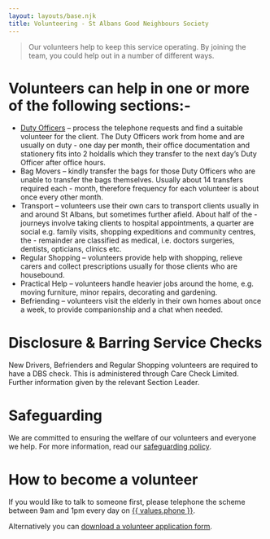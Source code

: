 ```yaml
---
layout: layouts/base.njk
title: Volunteering - St Albans Good Neighbours Society
---
```

> Our volunteers help to keep this service operating. By joining the team, you could help out in a number of different ways.

# Volunteers can help in one or more of the following sections:-

* [Duty Officers](/a-duty-officers-day) – process the telephone requests and find a suitable volunteer for the client.  The Duty Officers work from home and are usually on duty - one day per month, their office documentation and stationery fits into 2 holdalls which they transfer to the next day’s Duty Officer after office hours.
* Bag Movers – kindly transfer the bags for those Duty Officers who are unable to transfer the bags themselves.  Usually about 14 transfers required each - month, therefore frequency for each volunteer is about once every other month.
* Transport – volunteers use their own cars to transport clients usually in and around St Albans, but sometimes further afield.  About half of the - journeys involve taking clients to hospital appointments, a quarter are social e.g. family visits, shopping expeditions and community centres, the - remainder are classified as medical, i.e. doctors surgeries, dentists, opticians, clinics etc.
* Regular Shopping – volunteers provide help with shopping, relieve carers and collect prescriptions usually for those clients who are housebound.
* Practical Help – volunteers handle heavier jobs around the home, e.g. moving furniture, minor repairs, decorating and gardening.
* Befriending – volunteers visit the elderly in their own homes about once a week, to provide companionship and a chat when needed.

# Disclosure & Barring Service Checks

New Drivers, Befrienders and Regular Shopping volunteers are required to have a DBS check. This is administered through Care Check Limited.  Further information given by the relevant Section Leader.


# Safeguarding

We are committed to ensuring the welfare of our volunteers and everyone we help. For more information, read our [safeguarding policy](/assets/SAGNS-Safeguarding-Policy.docx).



# How to become a volunteer

If you would like to talk to someone first, please telephone the scheme between 9am and 1pm every day on
<a href="tel:{{ values.phone }}">{{ values.phone }}</a>.

Alternatively you can [download a volunteer application form](/assets/volunteer-application-form-January-2019.doc).
